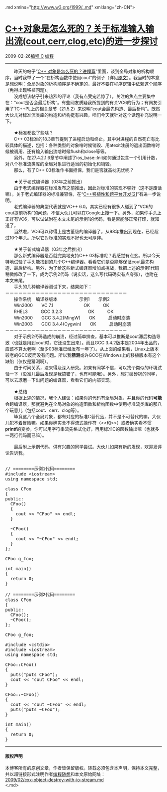 <!DOCTYPE.md>
.md xmlns="http://www.w3.org/1999/..md" xml:lang="zh-CN">
<head>
<meta http-equiv="Content-Type" content="text.md; charset=utf-8" />
<meta name="generator" content="Python script by program.think@gmail.com" />
<meta name="provider" content="program-think.blogspot.com" />
<link type="text/css" rel="stylesheet" href="../../css/program-think.css" />
<title>C++对象是怎么死的？关于标准输入输出流(cout,cerr,clog,etc)的进一步探讨 - 编程随想的博客</title>
</head>
<body>
<div id="main" style="width:100%;">
<h1><a href="../../index.md" title="回到首页">C++对象是怎么死的？关于标准输入输出流(cout,cerr,clog,etc)的进一步探讨</a></h1>
<div class="post-info"><span class="date-header">2009-02-26</span><a href="../../tags/E7BC96E7A88B.C.md" class="tag">编程.C</a> <a href="../../tags/E7BC96E7A88B.md" class="tag">编程</a> </div>
<hr>
<div class="post">
　　昨天的帖子“<a href="../../2009/02/cxx-object-destroy-with-process.md" target="_blank">C++ 对象是怎么死的？进程篇</a>”里面，谈到全局对象的析构顺序，当时我举了一个“在析构函数中使用cout”的例子（详见<a href="../../2009/02/cxx-object-destroy-with-process.md" target="_blank">原文</a>）。我当时的本意是想说明：全局对象的析构顺序是不确定的，最好不要在程序逻辑中依赖这个顺序（免得出现移植问题）。<br />　　没成想该帖子引来热烈的评论（我有点受宠若惊了），<!--program-think-->关注的焦点主要集中在：“cout是否会最后析构”。有些网友质疑我所提到的有关VC6的行为；有网友引用了TC++PL上的相关章节（21.5.2）来说明“cout会最先构造、最后析构”。既然大伙儿对标准流类库的构造和析构挺有兴趣，咱们今天就针对这个话题补充说明一下。<br /><br />　　★标准都说了些啥？<br />　　C++ 03标准的18.3章节提到了进程启动和终止。其中对进程的自然死亡有比较具体的描述，包括：各种类型的对象啥时候销毁、用atexit注册的退出函数啥时候被调用、还有输入输出流啥时候flush和close等等。<br />　　另外，在27.4.2.1.6章节中阐述了ios_base::Init如何通过包含一个引用计数，对八个标准流类库的全局对象进行适当的初始化和销毁。<br />　　那么，有了C++ 03标准作书面担保，我们是否就高枕无忧呢？<br /><br />　　★关于老式编译器（03年之前推出）<br />　　由于老式编译器在标准发布之前推出，因此对标准的实现不够好（这不是废话嘛）。关于老式编译器的标准兼容性，在“<a href="../../2009/01/cxx-cross-platform-develop-2-language.md">C++移植性和跨平台开发[2]</a>”有进一步说明。<br />　　老式编译器的典型代表就是VC++ 6.0。其实已经有很多人碰到了“VC6的cout提前析构”的问题，不信大伙儿可以在Google上搜一下。另外，如果你手头上正好有VC6，可以试试附在本文末尾的示例1的代码，看是否能够正常打印，就知道了。<br />　　当然啦，VC6可以称得上是古董级的编译器了，从98年推出到现在，已经超过10个年头。所以它对标准的实现不好也无可厚非。<br /><br />　　★关于新式编译器（03年之后推出）<br />　　那么新式编译器是否就完美地支持C++ 03标准呢？我感觉有点玄。所以今天特地试验了手头能找到的几个C++编译器。看看它们是否能够保证cout最先构造、最后析构。另外，为了给这些新式编译器增加点挑战，我把上述的示例1代码稍微修改了一下，成为示例2代码（说实话，这么写代码确实有点夸张），也附在本文末尾。<br />　　手头的几种编译器测试下来，结果如下：<br />－－－－－－－－－－－－－－－－－－－－－－－－－－－－<br />　　操作系统　编译器版本　　　　　示例1　　示例2<br />　　Win2000　　VC 7.1　　　　　　　OK　　　OK<br />　　RHEL3　　　GCC 3.2.3　　　　　　OK　　　OK<br />　　Win2000　　GCC 3.4.2(MingW)　　OK　　　启动时崩溃<br />　　Win2003　　GCC 3.4.4(Cygwin)　　OK　　　启动时崩溃<br />－－－－－－－－－－－－－－－－－－－－－－－－－－－－<br />　　对于示例2代码造成的崩溃，经过简单排查，基本可以推断是cout滞后构造导致（也就是用到cout时，它还没生出来）。而且GCC 3.4.2版本是2004年出品的，应该不算太老啊（至少03标准已经发布一年了）。从上面的结果看，Linux上版本较老的GCC反而没有问题。所以我<b>猜测</b>或许GCC在Windows上的移植版本有这个缺陷（仅仅是猜测啊）。<br />　　由于时间关系，没来得及深入研究。如果有同学不信，可以找个类似的环境试验一下（没准儿最后发现是我搞错了，也有可能哦）。另外，想打破砂锅的同学，可以去琢磨一下出问题的编译器，看看它们的内部实现。<br /><br />　　★总结<br />　　根据上述的情况，我个人建议：如果你的代码有全局对象，并且你的代码<b>可能</b>会跨编译器，那就避免在全局对象的构造函数和析构函数中使用标准流类库的那八个玩意儿（包括cout、cerr、clog等）。<br />　　毕竟这八个全局对象，都有对应的标准C替代品，并不是不可替代的嘛。大伙儿犯不着冒险嘛。如果你确实舍不得流式操作符（&lt;&lt;和&gt;&gt;）或者确实看不惯<b>printf</b>的变参，你可以用字符串流先格式化好，再用标准C的函数输出嘛（也就多一两行代码而已嘛）。<br /><br />　　最后附上示例代码，供有兴趣的同学尝试。大伙儿如果有新的发现，欢迎发评论告诉我。<pre><br />// ========示例1代码========<br />#include &lt;iostream&gt;<br />using namespace std;<br /><br />class CFoo<br />{<br />public:<br />  CFoo()<br />  {<br />    cout &lt;&lt; "CFoo" &lt;&lt; endl;<br />  }<br /><br />  ~CFoo()<br />  {<br />    cout &lt;&lt; "~CFoo" &lt;&lt; endl;<br />  }<br />};<br /><br />CFoo g_foo;<br /><br />int main()<br />{<br />  return 0;<br />}<br /><br />// ========示例2代码========<br />class CFoo<br />{<br />public:<br />  CFoo();<br />  ~CFoo();<br />};<br /><br />CFoo g_foo;<br /><br />#include &lt;cstdio&gt;<br />#include &lt;iostream&gt;<br />using namespace std;<br /><br />CFoo::CFoo()<br />{<br />  puts("puts CFoo");<br />  cout &lt;&lt; "cout CFoo" &lt;&lt; endl;<br />}<br /><br />CFoo::~CFoo()<br />{<br />  cout &lt;&lt; "cout ~CFoo" &lt;&lt; endl;<br />  puts("puts ~CFoo");<br />}<br /><br />int main()<br />{<br />  return 0;<br />}</pre><div class="blogger-post-footer">
</div>
<hr>
<div class="copyright">
<h4>版权声明</h4>
本博客所有的原创文章，作者皆保留版权。转载必须包含本声明，保持本文完整，并以超链接形式注明作者<a href="mailto:program.think@gmail.com">编程随想</a>和本文原始网址：<br>
<a href="2009/02/cxx-object-destroy-with-io-stream.md">2009/02/cxx-object-destroy-with-io-stream.md</a>
</div>
</div>
</body>
<.md>
